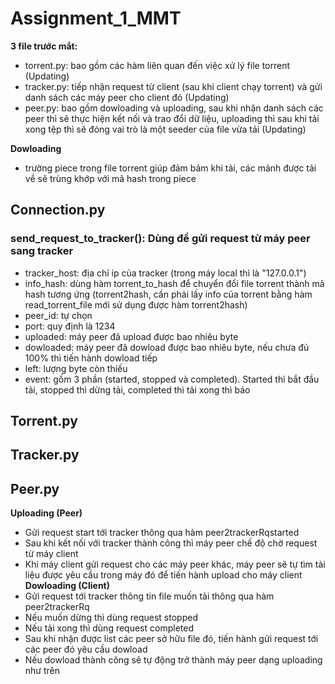 # Assignment_1_MMT

**3 file trước mắt:**
- torrent.py: bao gồm các hàm liên quan đến việc xử lý file torrent (Updating)
- tracker.py: tiếp nhận request từ client (sau khi client chạy torrent) và gửi danh sách các máy peer cho client đó (Updating)
- peer.py: bao gồm dowloading và uploading, sau khi nhận danh sách các peer thì sẽ thực hiện kết nối và trao đổi dữ liệu, uploading thì sau khi tải xong tệp thì sẽ đóng vai trò là một seeder của file vừa tải (Updating)


**Dowloading**
- trường piece trong file torrent giúp đảm bảm khi tải, các mảnh được tải về sẽ trùng khớp với mã hash trong piece

 ## Connection.py
 ### send_request_to_tracker(): Dùng để gửi request từ máy peer sang tracker
 - tracker_host: địa chỉ ip của tracker (trong máy local thì là "127.0.0.1")
 - info_hash: dùng hàm torrent_to_hash để chuyển đổi file torrent thành mã hash tương ứng (torrent2hash, cần phải lấy info của torrent bằng hàm read_torrent_file mới sử dụng được hàm torrent2hash)
 - peer_id: tự chọn
 - port: quy định là 1234
 - uploaded: máy peer đã upload được bao nhiêu byte
 - dowloaded: máy peer đã dowload được bao nhiêu byte, nếu chưa đủ 100% thì tiến hành dowload tiếp
 - left: lượng byte còn thiếu
 - event: gồm 3 phần (started, stopped và completed). Started thì bắt đầu tải, stopped thì dừng tải, completed thì tải xong thì báo
 ## Torrent.py

 ## Tracker.py

 ## Peer.py

**Uploading (Peer)** 
- Gửi request start tới tracker thông qua hàm peer2trackerRqstarted
- Sau khi kết nối với tracker thành công thì máy peer chế độ chờ request từ máy client
- Khi máy client gửi request cho các máy peer khác, máy peer sẽ tự tìm tài liệu được yêu cầu trong máy đó để tiến hành upload cho 
máy client
**Dowloading (Client)**
- Gửi request tới tracker thông tin file muốn tải thông qua hàm peer2trackerRq
- Nếu muốn dừng thì dùng request stopped
- Nếu tải xong thì dùng request completed
- Sau khi nhận được list các peer sở hữu file đó, tiến hành gửi request tới các peer đó yêu cầu dowload
- Nếu dowload thành công sẽ tự động trở thành máy peer dạng uploading như trên
